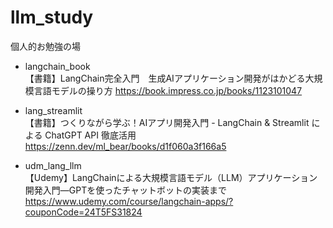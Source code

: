 # llm_study

個人的お勉強の場

- langchain_book  
  【書籍】LangChain完全入門　生成AIアプリケーション開発がはかどる大規模言語モデルの操り方
  https://book.impress.co.jp/books/1123101047

- lang_streamlit  
  【書籍】つくりながら学ぶ！AIアプリ開発入門 - LangChain & Streamlit による ChatGPT API 徹底活用
  https://zenn.dev/ml_bear/books/d1f060a3f166a5

- udm_lang_llm  
  【Udemy】LangChainによる大規模言語モデル（LLM）アプリケーション開発入門―GPTを使ったチャットボットの実装まで
  https://www.udemy.com/course/langchain-apps/?couponCode=24T5FS31824



